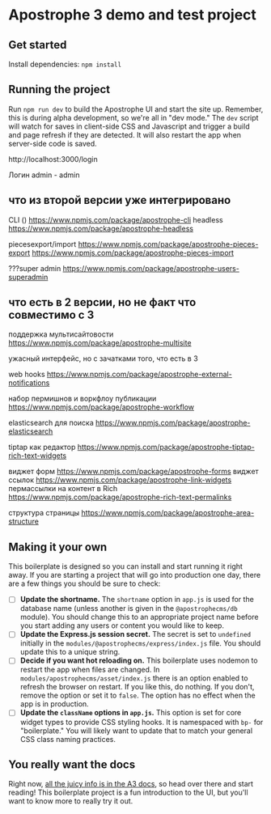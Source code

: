 # Apostrophe 3 demo and test project

## Get started

Install dependencies: `npm install`

## Running the project

Run `npm run dev` to build the Apostrophe UI and start the site up. Remember, this is during alpha development, so we're all in "dev mode." The `dev` script will watch for saves in client-side CSS and Javascript and trigger a build and page refresh if they are detected. It will also restart the app when server-side code is saved.

http://localhost:3000/login

Логин admin - admin

## что из второй версии уже интегрировано

CLI () https://www.npmjs.com/package/apostrophe-cli
headless https://www.npmjs.com/package/apostrophe-headless

piecesexport/import
https://www.npmjs.com/package/apostrophe-pieces-export
https://www.npmjs.com/package/apostrophe-pieces-import

???super admin https://www.npmjs.com/package/apostrophe-users-superadmin

## что есть в 2 версии, но не факт что совместимо с 3

поддержка мультисайтовости https://www.npmjs.com/package/apostrophe-multisite

ужасный интерфейс, но с зачатками того, что есть в 3

web hooks https://www.npmjs.com/package/apostrophe-external-notifications

набор пермишнов и воркфлоу публикации
https://www.npmjs.com/package/apostrophe-workflow

elasticsearch для поиска
https://www.npmjs.com/package/apostrophe-elasticsearch

tiptap как редактор https://www.npmjs.com/package/apostrophe-tiptap-rich-text-widgets

виджет форм https://www.npmjs.com/package/apostrophe-forms
виджет ссылок https://www.npmjs.com/package/apostrophe-link-widgets
пермассылки на контент в Rich https://www.npmjs.com/package/apostrophe-rich-text-permalinks

структура страницы https://www.npmjs.com/package/apostrophe-area-structure

## Making it your own

This boilerplate is designed so you can install and start running it right away. If you are starting a project that will go into production one day, there are a few things you should be sure to check:

- [ ] **Update the shortname.** The `shortname` option in `app.js` is used for the database name (unless another is given in the `@apostrophecms/db` module). You should change this to an appropriate project name before you start adding any users or content you would like to keep.
- [ ] **Update the Express.js session secret.** The secret is set to `undefined` initially in the `modules/@apostrophecms/express/index.js` file. You should update this to a unique string.
- [ ] **Decide if you want hot reloading on.** This boilerplate uses nodemon to restart the app when files are changed. In `modules/apostrophecms/asset/index.js` there is an option enabled to refresh the browser on restart. If you like this, do nothing. If you don't, remove the option or set it to `false`. The option has no effect when the app is in production.
- [ ] **Update the `className` options in `app.js`.** This option is set for core widget types to provide CSS styling hooks. It is namespaced with `bp-` for "boilerplate." You will likely want to update that to match your general CSS class naming practices.

## You really want the docs

Right now, [all the juicy info is in the A3 docs](https://a3.docs.apostrophecms.org), so head over there and start reading! This boilerplate project is a fun introduction to the UI, but you'll want to know more to really try it out.

